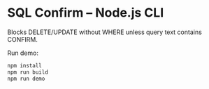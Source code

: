 # SQL Confirm – Node.js CLI

Blocks DELETE/UPDATE without WHERE unless query text contains CONFIRM.

Run demo:

```bash
npm install
npm run build
npm run demo
```
